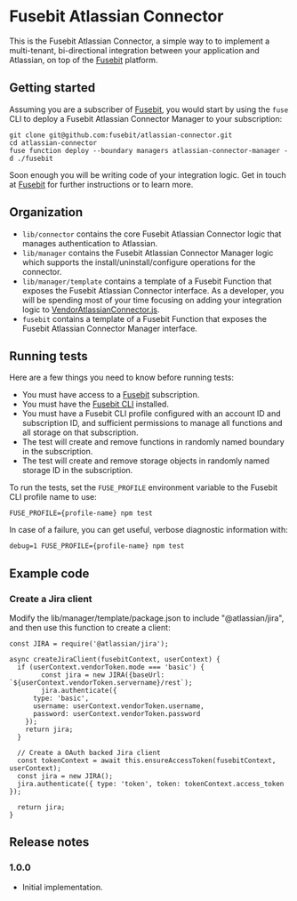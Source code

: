 # Fusebit Atlassian Connector

This is the Fusebit Atlassian Connector, a simple way to to implement a multi-tenant, bi-directional integration between your application and Atlassian, on top of the [Fusebit](https://fusebit.io) platform.

## Getting started

Assuming you are a subscriber of [Fusebit](https://fusebit.io), you would start by using the `fuse` CLI to deploy a Fusebit Atlassian Connector Manager to your subscription:

```
git clone git@github.com:fusebit/atlassian-connector.git
cd atlassian-connector
fuse function deploy --boundary managers atlassian-connector-manager -d ./fusebit
```

Soon enough you will be writing code of your integration logic. Get in touch at [Fusebit](https://fusebit.io) for further instructions or to learn more.

## Organization

- `lib/connector` contains the core Fusebit Atlassian Connector logic that manages authentication to Atlassian.
- `lib/manager` contains the Fusebit Atlassian Connector Manager logic which supports the install/uninstall/configure operations for the connector.
- `lib/manager/template` contains a template of a Fusebit Function that exposes the Fusebit Atlassian Connector interface. As a developer, you will be spending most of your time focusing on adding your integration logic to [VendorAtlassianConnector.js](https://github.com/fusebit/atlassian-connector/blob/main/lib/manager/template/VendorAtlassianConnector.js).
- `fusebit` contains a template of a Fusebit Function that exposes the Fusebit Atlassian Connector Manager interface.

## Running tests

Here are a few things you need to know before running tests:

- You must have access to a [Fusebit](https://fusebit.io) subscription.
- You must have the [Fusebit CLI](https://fusebit.io/docs/reference/fusebit-cli/) installed.
- You must have a Fusebit CLI profile configured with an account ID and subscription ID, and sufficient permissions to manage all functions and all storage on that subscription.
- The test will create and remove functions in randomly named boundary in the subscription.
- The test will create and remove storage objects in randomly named storage ID in the subscription.

To run the tests, set the `FUSE_PROFILE` environment variable to the Fusebit CLI profile name to use:

```
FUSE_PROFILE={profile-name} npm test
```

In case of a failure, you can get useful, verbose diagnostic information with:

```
debug=1 FUSE_PROFILE={profile-name} npm test
```

## Example code

### Create a Jira client
Modify the lib/manager/template/package.json to include "@atlassian/jira", and then use this function to
create a client:

```
const JIRA = require('@atlassian/jira');

async createJiraClient(fusebitContext, userContext) {
  if (userContext.vendorToken.mode === 'basic') {
		const jira = new JIRA({baseUrl: `${userContext.vendorToken.servername}/rest`);
		jira.authenticate({
      type: 'basic',
      username: userContext.vendorToken.username,
      password: userContext.vendorToken.password
    });
    return jira;
  }

  // Create a OAuth backed Jira client
  const tokenContext = await this.ensureAccessToken(fusebitContext, userContext);
  const jira = new JIRA();
  jira.authenticate({ type: 'token', token: tokenContext.access_token });

  return jira;
}
```

## Release notes

### 1.0.0

- Initial implementation.

